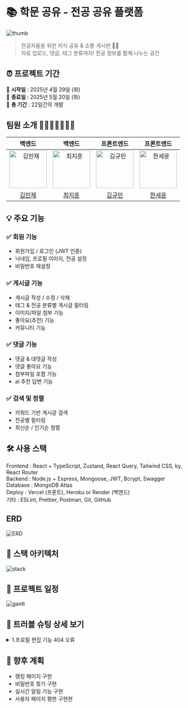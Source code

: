 # 📚 학문 공유 - 전공 공유 플랫폼

![thumb](/images/thumb.png)

> 전공자들을 위한 지식 공유 & 소통 게시판 🧑‍🎓  
> 자료 업로드, 댓글, 태그 분류까지! 전공 정보를 함께 나누는 공간

## ⏰ 프로젝트 기간

📅 **시작일** : 2025년 4월 29일 (화)  
📅 **종료일** : 2025년 5월 20일 (화)  
📌 **총 기간** : 22일간의 개발

## 팀원 소개 👨‍👨‍👧‍👧👩‍👦‍👦

|                                백엔드                                 |                                  백엔드                                  |                              프론트엔드                               |                               프론트엔드                                |
| :-------------------------------------------------------------------: | :----------------------------------------------------------------------: | :-------------------------------------------------------------------: | :---------------------------------------------------------------------: |
| <img src="https://github.com/WSIDFY.png" width="100px" alt="김민재"/> | <img src="https://github.com/jay020420.png" width="100px" alt="최지훈"/> | <img src="https://github.com/secgyu.png" width="100px" alt="김규민"/> | <img src="https://github.com/seyounff.png" width="100px" alt="한세윤"/> |
|                  [김민재](https://github.com/WSIDFY)                  |                  [최지훈](https://github.com/jay020420)                  |                  [김규민](https://github.com/secgyu)                  |                  [한세윤](https://github.com/seyounff)                  |

## 💡 주요 기능

### ✅ 회원 기능

- 회원가입 / 로그인 (JWT 인증)
- 닉네임, 프로필 이미지, 전공 설정
- 비밀번호 재설정

### ✅ 게시글 기능

- 게시글 작성 / 수정 / 삭제
- 태그 & 전공 분류별 게시글 필터링
- 이미지/파일 첨부 기능
- 좋아요(추천) 기능
- 커뮤니티 기능

### ✅ 댓글 기능

- 댓글 & 대댓글 작성
- 댓글 좋아요 기능
- 첨부파일 포함 가능
- ai 추천 답변 기능

### ✅ 검색 및 정렬

- 키워드 기반 게시글 검색
- 전공별 필터링
- 최신순 / 인기순 정렬

## 🛠️ 사용 스택

Frontend : React + TypeScript, Zustand, React Query, Tailwind CSS, ky, React Router  
Backend : Node.js + Express, Mongoose, JWT, Bcrypt, Swagger  
Database : MongoDB Atlas  
Deploy : Vercel (프론트), Heroku or Render (백엔드)  
기타 : ESLint, Prettier, Postman, Git, GitHub

## ERD

![ERD](/images/ERD.png)

## 📌 스택 아키텍처

![stack](/images/Figma.png)

## 📆 프로젝트 일정

![gantt](/images/Gantt.png)

## 🔑 트러블 슈팅 상세 보기

<details markdown="1">
<summary>1.프로필 편집 기능 404 오류</summary>

## 문제상황

프로필 편집 기능을 구현하는 과정에서, API 호출 시 404 오류가 발생하며 프론트엔드와 백엔드 간 연결이 되지 않는 문제가 발생했습니다. 해당 오류는 `PATCH `요청을 보냈음에도 불구하고 백엔드에서 해당 라우트를 찾을 수 없다는 응답이었습니다.

## 원인 분석

처음에는 프론트엔드 코드에서 URL 혹은 요청 방식에 문제가 있다고 판단하고 여러 차례 요청 경로를 점검했지만, 쉽게 원인을 찾을 수 없었습니다. 이때 백엔드에서 엔드포인트가 `/auth/updatedetails`로 설정되어 있음을 알려주셨고, 기존에 제가 사용하던 경로와 다름을 확인할 수 있었습니다

## 해결 과정

백엔드와의 소통을 통해 정확한 API 명세를 재확인한 후, 프론트엔드에서 API 요청 경로를 `/auth/updatedetails`로 수정하고 재요청하자 정상적으로 응답이 이루어졌습니다. 이후 프로필 편집 기능이 성공적으로 구현되었습니다.

</details>

## 📌 향후 계획

- 랭킹 페이지 구현
- 비밀번호 찾기 구현
- 실시간 알림 기능 구현
- 사용자 페이지 평판 구현현
